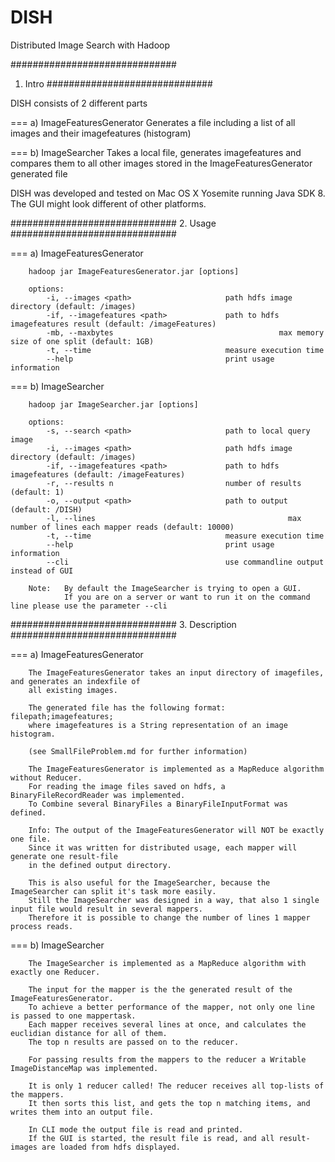 # DISH
Distributed Image Search with Hadoop

##############################
1. Intro
##############################

DISH consists of 2 different parts

=== a) ImageFeaturesGenerator
		Generates a file including a list of all images and their imagefeatures (histogram)
	
=== b) ImageSearcher
		Takes a local file, generates imagefeatures and compares them to all other images stored in the
		ImageFeaturesGenerator generated file

DISH was developed and tested on Mac OS X Yosemite running Java SDK 8.
The GUI might look different of other platforms.

##############################
2. Usage
##############################

=== a) ImageFeaturesGenerator
	
		hadoop jar ImageFeaturesGenerator.jar [options]
		
		options:
			-i, --images <path>                     path hdfs image directory (default: /images)
			-if, --imagefeatures <path>             path to hdfs imagefeatures result (default: /imageFeatures)
			-mb, --maxbytes							            max memory size of one split (default: 1GB)
			-t, --time                              measure execution time
			--help                                  print usage information
			
=== b) ImageSearcher

		hadoop jar ImageSearcher.jar [options]
		
		options:
			-s, --search <path>                     path to local query image
			-i, --images <path>                     path hdfs image directory (default: /images)
			-if, --imagefeatures <path>             path to hdfs imagefeatures (default: /imageFeatures)
			-r, --results n                         number of results (default: 1)
			-o, --output <path>                     path to output (default: /DISH)
			-l, --lines								              max number of lines each mapper reads (default: 10000)
			-t, --time                              measure execution time
			--help                                  print usage information
			--cli                                   use commandline output instead of GUI

		Note: 	By default the ImageSearcher is trying to open a GUI.
				If you are on a server or want to run it on the command line please use the parameter --cli
				
##############################
3. Description
##############################

=== a) ImageFeaturesGenerator

		The ImageFeaturesGenerator takes an input directory of imagefiles, and generates an indexfile of
		all existing images.
		
		The generated file has the following format: filepath;imagefeatures;
		where imagefeatures is a String representation of an image histogram.
		
		(see SmallFileProblem.md for further information)
		
		The ImageFeaturesGenerator is implemented as a MapReduce algorithm without Reducer.
		For reading the image files saved on hdfs, a BinaryFileRecordReader was implemented.
		To Combine several BinaryFiles a BinaryFileInputFormat was defined.
		
		Info: The output of the ImageFeaturesGenerator will NOT be exactly one file.
		Since it was written for distributed usage, each mapper will generate one result-file
		in the defined output directory.
		
		This is also useful for the ImageSearcher, because the ImageSearcher can split it's task more easily.
		Still the ImageSearcher was designed in a way, that also 1 single input file would result in several mappers.
		Therefore it is possible to change the number of lines 1 mapper process reads.

=== b) ImageSearcher

		The ImageSearcher is implemented as a MapReduce algorithm with exactly one Reducer.
		
		The input for the mapper is the the generated result of the ImageFeaturesGenerator.
		To achieve a better performance of the mapper, not only one line is passed to one mappertask.
		Each mapper receives several lines at once, and calculates the euclidian distance for all of them.
		The top n results are passed on to the reducer.
		
		For passing results from the mappers to the reducer a Writable ImageDistanceMap was implemented.

		It is only 1 reducer called! The reducer receives all top-lists of the mappers.
		It then sorts this list, and gets the top n matching items, and writes them into an output file.
		
		In CLI mode the output file is read and printed.
		If the GUI is started, the result file is read, and all result-images are loaded from hdfs displayed.
